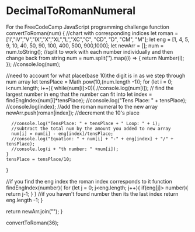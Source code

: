 # DecimalToRomanNumeral
For the FreeCodeCamp JavaScript programming challenge
function convertToRoman(num) {
  //chart with corresponding indices
  let roman = ['I',"IV","V","IX","X","XL","L","XC","C", "CD", "D", "CM", "M"];
  let eng   = [1,     4,  5,   9, 10,  40, 50, 90, 100,  400, 500,  900,1000];
  let newArr   = [];
  num = num.toString();
  //split to work with each number individually and then change back from string
  num = num.split('').map((i) => { return Number(i); });
  //console.log(num);

  

  
  //need to account for what place(base 10)the digit is in as we step through num array
  let tensPlace = Math.pow(10,(num.length -1)); 
  for (let i = 0; i<num.length; i++){
    while(num[i]>0){
      //console.log(num[i]);
      // find the largest number in eng that the number can fit into
      let index = findEngIndex(num[i]*tensPlace);
      //console.log("Tens Place: " + tensPlace);
      //console.log(index);
      //add the roman numeral to the new array
      newArr.push(roman[index]);
      //decrement the 10's place
      
      //console.log("TensPlace: " + tensPlace + " Loop: " + i);
      //subtract the total num by the amount you added to new array
      num[i] = num[i] - eng[index]/tensPlace;
      //console.log("Equation: " + num[i] + "-" + eng[index] + "/" + tensPlace);
      //console.log(i + "th number: " +num[i]);
    }
    tensPlace = tensPlace/10;
  }
   
  //if you find the eng index the roman index corresponds to it
  function findEngIndex(number){
    for (let j = 0; j<eng.length; j++){
      if(eng[j]> number){
        return j-1;
      }
    }
    //if you haven't found number then its the last index
    return eng.length -1;
  }


 return newArr.join("");
}

convertToRoman(36);
